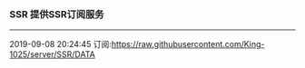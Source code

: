 ### SSR 提供SSR订阅服务
---
2019-09-08 20:24:45 订阅:https://raw.githubusercontent.com/King-1025/server/SSR/DATA
